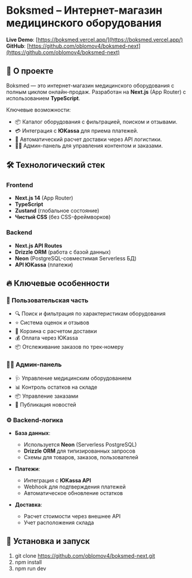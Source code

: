 # Boksmed – Интернет-магазин медицинского оборудования  

**Live Demo**: [https://boksmed.vercel.app/](https://boksmed.vercel.app/)  
**GitHub**: [https://github.com/oblomov4/boksmed-next](https://github.com/oblomov4/boksmed-next)  

## 📌 О проекте  
Boksmed — это интернет-магазин медицинского оборудования с полным циклом онлайн-продаж. Разработан на **Next.js** (App Router) с использованием **TypeScript**.  

Ключевые возможности:  
- 📦 Каталог оборудования с фильтрацией, поиском и отзывами.  
- 💳 Интеграция с **ЮKassa** для приема платежей.  
- 🚛 Автоматический расчет доставки через API логистики.  
- 👨‍⚕️ Админ-панель для управления контентом и заказами.  

## 🛠️ Технологический стек  

### Frontend  
- **Next.js 14** (App Router)  
- **TypeScript**  
- **Zustand** (глобальное состояние)  
- **Чистый CSS** (без CSS-фреймворков)  

### Backend  
- **Next.js API Routes**  
- **Drizzle ORM** (работа с базой данных)  
- **Neon** (PostgreSQL-совместимая Serverless БД)  
- **API ЮKassa** (платежи)  

## 🔥 Ключевые особенности  

### 🏥 Пользовательская часть  
- 🔍 Поиск и фильтрация по характеристикам оборудования  
- ⭐ Система оценок и отзывов  
- 🛒 Корзина с расчетом доставки  
- 💰 Оплата через ЮKassa  
- 📦 Отслеживание заказов по трек-номеру  

### 👨‍⚕️ Админ-панель  
- 🩺 Управление медицинским оборудованием  
- 📊 Контроль остатков на складе  
- 📦 Управление заказами  
- 📢 Публикация новостей  

### ⚙️ Backend-логика  
- **База данных**:  
  - Используется **Neon** (Serverless PostgreSQL)  
  - **Drizzle ORM** для типизированных запросов  
  - Схемы для товаров, заказов, пользователей  

- **Платежи**:  
  - Интеграция с **ЮKassa API**  
  - Webhook для подтверждения платежей  
  - Автоматическое обновление остатков  

- **Доставка**:  
  - Расчет стоимости через внешнее API  
  - Учет расположения склада  

## 🚀 Установка и запуск  

1.  git clone https://github.com/oblomov4/boksmed-next.git
2.  npm install
3.  npm run dev

